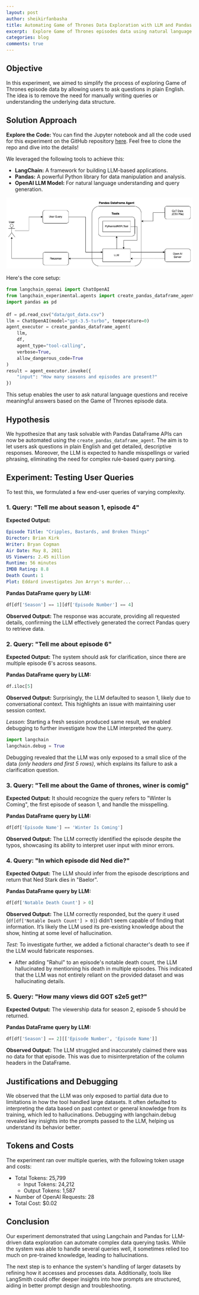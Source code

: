 ```yaml
---
layout: post
author: sheikirfanbasha
title: Automating Game of Thrones Data Exploration with LLM and Pandas
excerpt:  Explore Game of Thrones episodes data using natural language queries, powered by LangChain, Pandas, and OpenAI's LLMs. By using the create_pandas_dataframe_agent, users can ask plain English questions and get meaningful insights from the GoT dataset without manually writing complex queries.
categories: blog
comments: true
---
```


## Objective
In this experiment, we aimed to simplify the process of exploring Game of Thrones episode data by allowing users to ask questions in plain English. The idea is to remove the need for manually writing queries or understanding the underlying data structure.

## Solution Approach
**Explore the Code:** You can find the Jupyter notebook and all the code used for this experiment on the GitHub repository [here](https://github.com/ngi-academy/RAG-game-of-thrones). Feel free to clone the repo and dive into the details!

We leveraged the following tools to achieve this:

* **LangChain:** A framework for building LLM-based applications.
* **Pandas:** A powerful Python library for data manipulation and analysis.
* **OpenAI LLM Model:** For natural language understanding and query generation.

![Pandas Dataframe Agent](/assets/blog/rag/Pandas_Dataframe_Agent.jpg)

Here's the core setup:
```python
from langchain_openai import ChatOpenAI
from langchain_experimental.agents import create_pandas_dataframe_agent
import pandas as pd

df = pd.read_csv("data/got_data.csv")
llm = ChatOpenAI(model="gpt-3.5-turbo", temperature=0)
agent_executor = create_pandas_dataframe_agent(
    llm,
    df,
    agent_type="tool-calling",
    verbose=True,
    allow_dangerous_code=True
)
result = agent_executor.invoke({
    "input": "How many seasons and episodes are present?"
})
```

This setup enables the user to ask natural language questions and receive meaningful answers based on the Game of Thrones episode data.

## Hypothesis

We hypothesize that any task solvable with Pandas DataFrame APIs can now be automated using the `create_pandas_dataframe_agent`. The aim is to let users ask questions in plain English and get detailed, descriptive responses. Moreover, the LLM is expected to handle misspellings or varied phrasing, eliminating the need for complex rule-based query parsing.

## Experiment: Testing User Queries
To test this, we formulated a few end-user queries of varying complexity.

### 1. Query: "Tell me about season 1, episode 4"
**Expected Output:**
```yaml
Episode Title: "Cripples, Bastards, and Broken Things"
Director: Brian Kirk
Writer: Bryan Cogman
Air Date: May 8, 2011
US Viewers: 2.45 million
Runtime: 56 minutes
IMDB Rating: 8.8
Death Count: 1
Plot: Eddard investigates Jon Arryn's murder...
```

**Pandas DataFrame query by LLM:**

```python
df[df['Season'] == 1][df['Episode Number'] == 4]
```

**Observed Output:** The response was accurate, providing all requested details, confirming the LLM effectively generated the correct Pandas query to retrieve data.

### 2. Query: "Tell me about episode 6"

**Expected Output:** The system should ask for clarification, since there are multiple episode 6's across seasons.

**Pandas DataFrame query by LLM:**
```python
df.iloc[5]
```

**Observed Output:** Surprisingly, the LLM defaulted to season 1, likely due to conversational context. This highlights an issue with maintaining user session context.

*Lesson:* Starting a fresh session produced same result, we enabled debugging to further investigate how the LLM interpreted the query.

```python
import langchain
langchain.debug = True
```

Debugging revealed that the LLM was only exposed to a small slice of the data *(only headers and first 5 rows)*, which explains its failure to ask a clarification question.

### 3. Query: "Tell me about the Game of thrones, winer is comig"

**Expected Output:** It should recognize the query refers to "Winter Is Coming", the first episode of season 1, and handle the misspelling.

**Pandas DataFrame query by LLM:**
```python
df[df['Episode Name'] == 'Winter Is Coming']
```

**Observed Output:** The LLM correctly identified the episode despite the typos, showcasing its ability to interpret user input with minor errors.

### 4. Query: "In which episode did Ned die?"

**Expected Output:** The LLM should infer from the episode descriptions and return that Ned Stark dies in "Baelor".

**Pandas DataFrame query by LLM:**
```python
df[df['Notable Death Count'] > 0]
```

**Observed Output:** The LLM correctly responded, but the query it used (`df[df['Notable Death Count'] > 0]`) didn’t seem capable of finding that information. It’s likely the LLM used its pre-existing knowledge about the show, hinting at some level of hallucination.

*Test:* To investigate further, we added a fictional character's death to see if the LLM would fabricate responses.

* After adding "Rahul" to an episode's notable death count, the LLM hallucinated by mentioning his death in multiple episodes. This indicated that the LLM was not entirely reliant on the provided dataset and was hallucinating details.

### 5. Query: "How many views did GOT s2e5 get?"

**Expected Output:** The viewership data for season 2, episode 5 should be returned.

**Pandas DataFrame query by LLM:**
```python
df[df['Season'] == 2][['Episode Number', 'Episode Name']]
```

**Observed Output:** The LLM struggled and inaccurately claimed there was no data for that episode. This was due to misinterpretation of the column headers in the DataFrame.

## Justifications and Debugging
We observed that the LLM was only exposed to partial data due to limitations in how the tool handled large datasets. It often defaulted to interpreting the data based on past context or general knowledge from its training, which led to hallucinations. Debugging with langchain.debug revealed key insights into the prompts passed to the LLM, helping us understand its behavior better.

## Tokens and Costs
The experiment ran over multiple queries, with the following token usage and costs:

* Total Tokens: 25,799
  * Input Tokens: 24,212
  * Output Tokens: 1,587
* Number of OpenAI Requests: 28
* Total Cost: $0.02

## Conclusion
Our experiment demonstrated that using Langchain and Pandas for LLM-driven data exploration can automate complex data querying tasks. While the system was able to handle several queries well, it sometimes relied too much on pre-trained knowledge, leading to hallucinations.

The next step is to enhance the system's handling of larger datasets by refining how it accesses and processes data. Additionally, tools like LangSmith could offer deeper insights into how prompts are structured, aiding in better prompt design and troubleshooting.